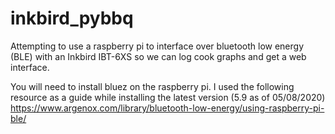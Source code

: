 # inkbird_pybbq
Attempting to use a raspberry pi to interface over bluetooth low energy (BLE) with an Inkbird IBT-6XS so we can log cook graphs and get a web interface. 

You will need to install bluez on the raspberry pi. I used the following resource as a guide while installing the latest version (5.9 as of 05/08/2020) https://www.argenox.com/library/bluetooth-low-energy/using-raspberry-pi-ble/


